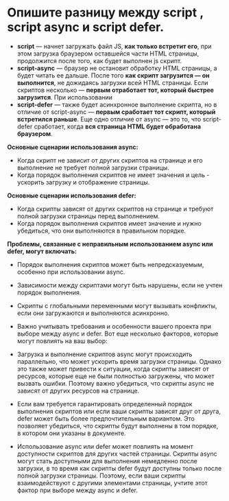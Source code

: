 Опишите разницу между script , script async и script defer.
=====================

* **script** — начнет загружать файл JS, **как только встретит его**, при этом загрузка браузером оставшейся части HTML страницы, продолжится после того, как будет выполнен js скрипт. 
* **script-async** — браузер не остановит обработку HTML страницы, а будет читать ее дальше. После того **как скрипт загрузится — он выполнится**, не дожидаясь загрузки всей HTML страницы. Если скриптов несколько — **первым отработает тот, который быстрее загрузится**. При использовании 
* **script-defer** — также будет асинхронное выполнение скрипта, но в отличие от script-async — **первым сработает тот скрипт, который встретился раньше**. Еще одно отличие от async — это то, что script-defer сработает, когда **вся страница HTML будет обработана браузером**.

**Основные сценарии использования async:**

* Когда скрипт не зависит от других скриптов на странице и его выполнение не требует полной загрузки страницы.
* Когда порядок выполнения скриптов не имеет значения и цель - ускорить загрузку и отображение страницы.


**Основные сценарии использования defer:**
* Когда скрипты зависят от других скриптов на странице и требуют полной загрузки страницы перед выполнением.
* Когда порядок выполнения скриптов имеет значение и нужно убедиться, что они выполняются в правильном порядке.


**Проблемы, связанные с неправильным использованием async или defer, могут включать:**
* Порядок выполнения скриптов может быть непредсказуемым, особенно при использовании async.
* Зависимости между скриптами могут быть нарушены, если не учтен порядок выполнения.
* Скрипты с глобальными переменными могут вызывать конфликты, если они загружаются и выполняются асинхронно.


* Важно учитывать требования и особенности вашего проекта при выборе между async и defer. Вот еще несколько факторов, которые могут повлиять на ваш выбор:

* Загрузка и выполнение скриптов async могут происходить параллельно, что может ускорить время загрузки страницы. Однако это также может привести к ситуации, когда скрипты зависят от ресурсов, которые еще не были полностью загружены, что может вызвать ошибки. Поэтому важно убедиться, что скрипты async не зависят от других ресурсов на странице.

* Если вам требуется гарантировать определенный порядок выполнения скриптов или если ваши скрипты зависят друг от друга, defer может быть более предпочтительным вариантом. Это позволяет убедиться, что скрипты будут выполнены в том порядке, в котором они указаны в документе.

* Использование async или defer может повлиять на момент доступности скриптов для других частей страницы. Скрипты async могут стать доступными для выполнения немедленно после загрузки, в то время как скрипты defer будут доступны только после полной загрузки страницы. Поэтому, если ваши скрипты взаимодействуют с другими элементами страницы, учтите этот фактор при выборе между async и defer.


